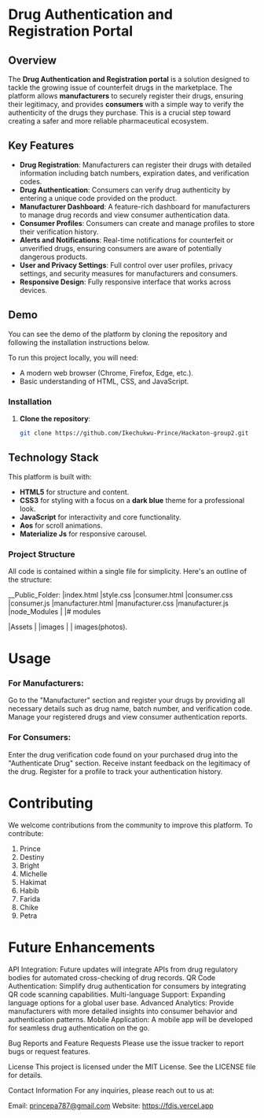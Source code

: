 # Drug Authentication and Registration Portal

## Overview
The **Drug Authentication and Registration portal** is a solution designed to tackle the growing issue of counterfeit drugs in the marketplace. The platform allows **manufacturers** to securely register their drugs, ensuring their legitimacy, and provides **consumers** with a simple way to verify the authenticity of the drugs they purchase. This is a crucial step toward creating a safer and more reliable pharmaceutical ecosystem.

## Key Features
- **Drug Registration**: Manufacturers can register their drugs with detailed information including batch numbers, expiration dates, and verification codes.
- **Drug Authentication**: Consumers can verify drug authenticity by entering a unique code provided on the product.
- **Manufacturer Dashboard**: A feature-rich dashboard for manufacturers to manage drug records and view consumer authentication data.
- **Consumer Profiles**: Consumers can create and manage profiles to store their verification history.
- **Alerts and Notifications**: Real-time notifications for counterfeit or unverified drugs, ensuring consumers are aware of potentially dangerous products.
- **User and Privacy Settings**: Full control over user profiles, privacy settings, and security measures for manufacturers and consumers.
- **Responsive Design**: Fully responsive interface that works across devices.

## Demo
You can see the demo of the platform by cloning the repository and following the installation instructions below.

To run this project locally, you will need:
- A modern web browser (Chrome, Firefox, Edge, etc.).
- Basic understanding of HTML, CSS, and JavaScript.

### Installation
1. **Clone the repository**:
   ```bash
   git clone https://github.com/Ikechukwu-Prince/Hackaton-group2.git


## Technology Stack
This platform is built with:
- **HTML5** for structure and content.
- **CSS3** for styling with a focus on a **dark blue** theme for a professional look.
- **JavaScript** for interactivity and core functionality.
- **Aos** for scroll animations.
- **Materialize Js** for responsive carousel.

### Project Structure
All code is contained within a single file for simplicity. Here's an outline of the structure:

__Public_Folder:
|index.html
|style.css
|consumer.html
|consumer.css
|consumer.js
|manufacturer.html
|manufacturer.css
|manufacturer.js
|node_Modules |
              |# modules
              
|Assets |
        |images |
                | images(photos).





# Usage
### For Manufacturers:

Go to the "Manufacturer" section and register your drugs by providing all necessary details such as drug name, batch number, and verification code.
Manage your registered drugs and view consumer authentication reports.

### For Consumers:

Enter the drug verification code found on your purchased drug into the "Authenticate Drug" section.
Receive instant feedback on the legitimacy of the drug.
Register for a profile to track your authentication history.



# Contributing
We welcome contributions from the community to improve this platform. To contribute:
1. Prince
2. Destiny
3. Bright
4. Michelle
5. Hakimat
6. Habib
7. Farida
8. Chike
9. Petra


 # Future Enhancements
API Integration: Future updates will integrate APIs from drug regulatory bodies for automated cross-checking of drug records.
QR Code Authentication: Simplify drug authentication for consumers by integrating QR code scanning capabilities.
Multi-language Support: Expanding language options for a global user base.
Advanced Analytics: Provide manufacturers with more detailed insights into consumer behavior and authentication patterns.
Mobile Application: A mobile app will be developed for seamless drug authentication on the go.



Bug Reports and Feature Requests
Please use the issue tracker to report bugs or request features.

License
This project is licensed under the MIT License. See the LICENSE file for details.

Contact Information
For any inquiries, please reach out to us at:

Email: princepa787@gmail.com
Website: https://fdis.vercel.app

